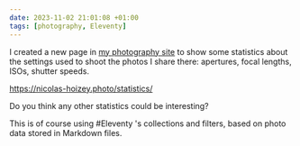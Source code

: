 ```yaml
---
date: 2023-11-02 21:01:08 +01:00
tags: [photography, Eleventy]
---
```


I created a new page in [my photography site](https://nicolas-hoizey.photo) to show some statistics about the settings used to shoot the photos I share there: apertures, focal lengths, ISOs, shutter speeds.

<https://nicolas-hoizey.photo/statistics/>

Do you think any other statistics could be interesting?

This is of course using #Eleventy 's collections and filters, based on photo data stored in Markdown files.
